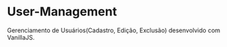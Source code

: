 # User-Management
Gerenciamento de Usuários(Cadastro, Edição, Exclusão) desenvolvido com VanillaJS.
